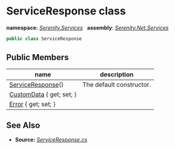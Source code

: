 # ServiceResponse class
**namespace:** *[Serenity.Services](../README.md#serenity.services-namespace)*   **assembly**: *[Serenity.Net.Services](../README.md)*

```csharp
public class ServiceResponse
```

## Public Members

| name | description |
| --- | --- |
| [ServiceResponse](ServiceResponse/ServiceResponse.md)() | The default constructor. |
| [CustomData](ServiceResponse/CustomData.md) { get; set; } |  |
| [Error](ServiceResponse/Error.md) { get; set; } |  |

## See Also

* **Source:** *[ServiceResponse.cs](https://github.com/serenity-is/Serenity/blob/master/src/Serenity.Net.Services/Models/ServiceResponse.cs)*